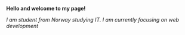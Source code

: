**Hello and welcome to my page!**

*I am student from Norway studying IT. I am currently focusing on web development*
